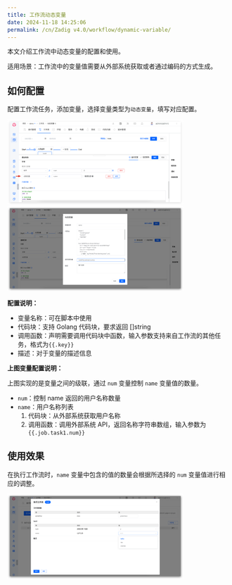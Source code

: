 ```yaml
---
title: 工作流动态变量
date: 2024-11-18 14:25:06
permalink: /cn/Zadig v4.0/workflow/dynamic-variable/
---
```


本文介绍工作流中动态变量的配置和使用。

适用场景：工作流中的变量值需要从外部系统获取或者通过编码的方式生成。


## 如何配置

配置工作流任务，添加变量，选择变量类型为`动态变量`，填写对应配置。

<img src="../../../../_images/dynamic_var_1.png" width="400" />
<img src="../../../../_images/dynamic_var_2.png" width="400" />

**配置说明：**
- 变量名称：可在脚本中使用
- 代码块：支持 Golang 代码块，要求返回 []string
- 调用函数：声明需要调用代码块中函数，输入参数支持来自工作流的其他任务，格式为<span v-pre>`{{.key}}`</span>
- 描述：对于变量的描述信息

**上图变量配置说明：**

上图实现的是变量之间的级联，通过 `num` 变量控制 `name` 变量值的数量。
- `num`：控制 name 返回的用户名称数量
- `name`：用户名称列表
   1. 代码块：从外部系统获取用户名称
   2. 调用函数：调用外部系统 API，返回名称字符串数组，输入参数为<span v-pre>`{{.job.task1.num}}`</span>

## 使用效果

在执行工作流时，`name` 变量中包含的值的数量会根据所选择的 `num` 变量值进行相应的调整。

<img src="../../../../_images/dynamic_var_3.png" width="400" />